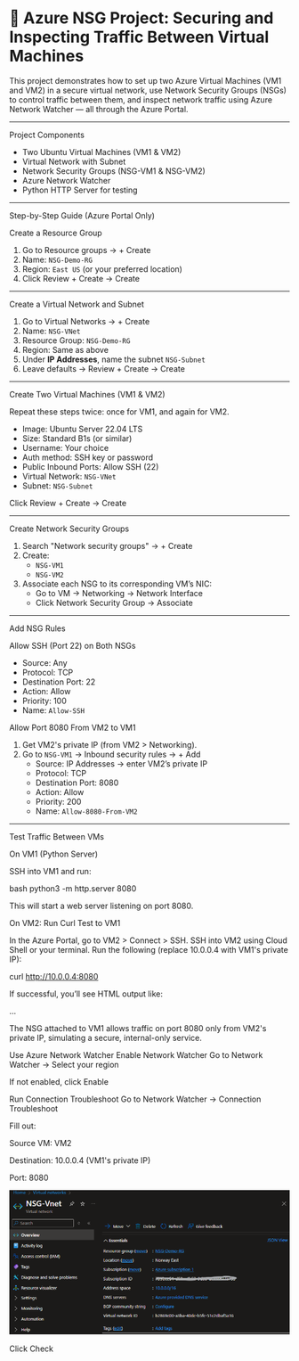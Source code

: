 # 🔐 Azure NSG Project: Securing and Inspecting Traffic Between Virtual Machines

This project demonstrates how to set up two Azure Virtual Machines (VM1 and VM2) in a secure virtual network, use Network Security Groups (NSGs) to control traffic between them, and inspect network traffic using Azure Network Watcher — all through the Azure Portal.

---

Project Components

- Two Ubuntu Virtual Machines (VM1 & VM2)
- Virtual Network with Subnet
- Network Security Groups (NSG-VM1 & NSG-VM2)
- Azure Network Watcher
- Python HTTP Server for testing

---

Step-by-Step Guide (Azure Portal Only)

Create a Resource Group

1. Go to Resource groups → + Create
2. Name: `NSG-Demo-RG`
3. Region: `East US` (or your preferred location)
4. Click Review + Create → Create

---

Create a Virtual Network and Subnet

1. Go to Virtual Networks → + Create
2. Name: `NSG-VNet`
3. Resource Group: `NSG-Demo-RG`
4. Region: Same as above
5. Under **IP Addresses**, name the subnet `NSG-Subnet`
6. Leave defaults → Review + Create → Create

---

Create Two Virtual Machines (VM1 & VM2)

Repeat these steps twice: once for VM1, and again for VM2.

- Image: Ubuntu Server 22.04 LTS
- Size: Standard B1s (or similar)
- Username: Your choice
- Auth method: SSH key or password
- Public Inbound Ports: Allow SSH (22)
- Virtual Network: `NSG-VNet`
- Subnet: `NSG-Subnet`

Click Review + Create → Create

---

Create Network Security Groups

1. Search "Network security groups" → + Create
2. Create:
   - `NSG-VM1`
   - `NSG-VM2`
3. Associate each NSG to its corresponding VM’s NIC:
   - Go to VM → Networking → Network Interface
   - Click Network Security Group → Associate

---

Add NSG Rules

Allow SSH (Port 22) on Both NSGs

- Source: Any
- Protocol: TCP
- Destination Port: 22
- Action: Allow
- Priority: 100
- Name: `Allow-SSH`

Allow Port 8080 From VM2 to VM1

1. Get VM2's private IP (from VM2 > Networking).
2. Go to `NSG-VM1` → Inbound security rules → + Add
   - Source: IP Addresses → enter VM2’s private IP
   - Protocol: TCP
   - Destination Port: 8080
   - Action: Allow
   - Priority: 200
   - Name: `Allow-8080-From-VM2`

---

Test Traffic Between VMs

On VM1 (Python Server)

SSH into VM1 and run:

bash
python3 -m http.server 8080

This will start a web server listening on port 8080.

On VM2: Run Curl Test to VM1

In the Azure Portal, go to VM2 > Connect > SSH.
SSH into VM2 using Cloud Shell or your terminal.
Run the following (replace 10.0.0.4 with VM1's private IP):

curl http://10.0.0.4:8080

If successful, you’ll see HTML output like:

<!DOCTYPE HTML PUBLIC "-//W3C//DTD HTML 3.2 Final//EN">
<title>Directory listing for /</title>
...

The NSG attached to VM1 allows traffic on port 8080 only from VM2's private IP, simulating a secure, internal-only service.

Use Azure Network Watcher
Enable Network Watcher
Go to Network Watcher → Select your region

If not enabled, click Enable

Run Connection Troubleshoot
Go to Network Watcher → Connection Troubleshoot

Fill out:

Source VM: VM2

Destination: 10.0.0.4 (VM1's private IP)

Port: 8080

![Presets](Screenshots/Presets.png)


Click Check
